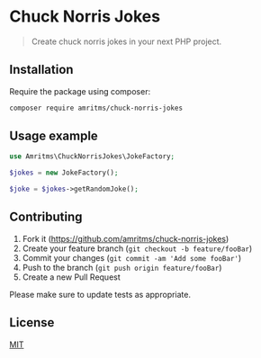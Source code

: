 # Chuck Norris Jokes
> Create chuck norris jokes in your next PHP project.

## Installation

Require the package using composer:

```bash
composer require amritms/chuck-norris-jokes
```

## Usage example

```PHP
use Amritms\ChuckNorrisJokes\JokeFactory;

$jokes = new JokeFactory();

$joke = $jokes->getRandomJoke();
```

## Contributing

1. Fork it (<https://github.com/amritms/chuck-norris-jokes>)
2. Create your feature branch (`git checkout -b feature/fooBar`)
3. Commit your changes (`git commit -am 'Add some fooBar'`)
4. Push to the branch (`git push origin feature/fooBar`)
5. Create a new Pull Request

Please make sure to update tests as appropriate.

## License
[MIT](./LICENSE.md)
